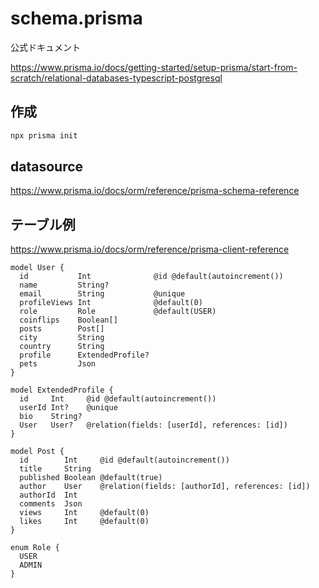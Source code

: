 # schema.prisma

公式ドキュメント

<https://www.prisma.io/docs/getting-started/setup-prisma/start-from-scratch/relational-databases-typescript-postgresql>

## 作成

```cmd
npx prisma init
```

## datasource

<https://www.prisma.io/docs/orm/reference/prisma-schema-reference>

## テーブル例

<https://www.prisma.io/docs/orm/reference/prisma-client-reference>

```
model User {
  id           Int              @id @default(autoincrement())
  name         String?
  email        String           @unique
  profileViews Int              @default(0)
  role         Role             @default(USER)
  coinflips    Boolean[]
  posts        Post[]
  city         String
  country      String
  profile      ExtendedProfile?
  pets         Json
}

model ExtendedProfile {
  id     Int     @id @default(autoincrement())
  userId Int?    @unique
  bio    String?
  User   User?   @relation(fields: [userId], references: [id])
}

model Post {
  id        Int     @id @default(autoincrement())
  title     String
  published Boolean @default(true)
  author    User    @relation(fields: [authorId], references: [id])
  authorId  Int
  comments  Json
  views     Int     @default(0)
  likes     Int     @default(0)
}

enum Role {
  USER
  ADMIN
}
```